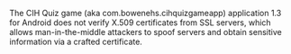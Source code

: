 The CIH Quiz game (aka com.bowenehs.cihquizgameapp) application 1.3 for Android does not verify X.509 certificates from SSL servers, which allows man-in-the-middle attackers to spoof servers and obtain sensitive information via a crafted certificate.